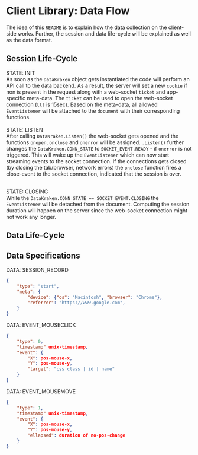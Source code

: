 # Client Library: Data Flow
The idea of this `README` is to explain how the data collection on the client-side works. Further, the session and data life-cycle will be explained as well as the data format.

## Session Life-Cycle
STATE: INIT <br>
As soon as the `DataKraken` object gets instantiated the code will perform an API call to the data backend. As a result, the server will set a new `cookie` if non is present in the request along with a web-socket  `ticket` and app-specific meta-data. The `ticket` can be used to open the web-socket connection (`ttl` is 15sec). Based on the meta-data, all allowed `EventListener` will be attached to the `document` with their corresponding functions. <br><br>
STATE: LISTEN <br>
After calling `DataKraken.Listen()` the web-socket gets opened and the functions `onopen`, `onclose` and `onerror` will be assigned. `.Listen()` further changes the `DataKraken.CONN_STATE` to `SOCKET_EVENT.READY` - if `onerror` is not triggered. This will wake up the `EventListener` which can now start streaming events to the socket connection. If the connections gets closed (by closing the tab/browser, network errors) the `onclose` function fires a close-event to the socket connection, indicated that the session is over.<br><br>

STATE: CLOSING<br>
While the `DataKraken.CONN_STATE == SOCKET_EVENT.CLOSING` the `EventListener` will be detached from the document. Computing the session duration will happen on the server since the web-socket connection might not work any longer.

## Data  Life-Cycle

## Data Specifications
DATA: SESSION_RECORD<br>
```json
{
    "type": "start",
    "meta": {
        "device": {"os": "Macintosh", "browser": "Chrome"},
        "referrer": "https://www.google.com",
    }
}
```
DATA: EVENT_MOUSECLICK<br>
```json
{
    "type": 0,
    "timestamp" unix-timestamp,
    "event": {
        "X": pos-mouse-x,
        "Y": pos-mouse-y,
        "target": "css class | id | name"
    }
}
```
DATA: EVENT_MOUSEMOVE<br>
```json
{
    "type": 1,
    "timestamp" unix-timestamp,
    "event": {
        "X": pos-mouse-x,
        "Y": pos-mouse-y,
        "ellapsed": duration of no-pos-change
    }
}
```